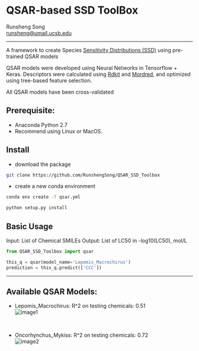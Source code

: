 # QSAR-based SSD ToolBox

Runsheng Song </br>
runsheng@umail.ucsb.edu

---
A framework to create Species [Sensitivity Distributions (SSD)](https://www3.epa.gov/caddis/da_advanced_2.html) using pre-trained QSAR models

QSAR models were developed using Neural Networks in Tensorflow + Keras. 
Descriptors were calculated using [Rdkit](https://github.com/rdkit/rdkit) and [Mordred](https://github.com/mordred-descriptor/mordred), and optimized using tree-based feature selection.

All QSAR models have been cross-validated

## Prerequisite:
* Anaconda Python 2.7
* Recommend using Linux or MacOS. 

## Install 

* download the package
```bash
git clone https://github.com/RunshengSong/QSAR_SSD_Toolbox
```

* create a new conda environment

```bash
conda env create -f qsar.yml
```

```bash
python setup.py install
```

## Basic Usage
Input: List of Chemical SMILEs
Output: List of LC50 in -log10(LC50), mol/L

```python
from QSAR_SSD_Toolbox import qsar

this_q = qsar(model_name='Lepomis_Macrochirus')
prediction = this_q.predict(['CCC'])
```
---
## Available QSAR Models:
* Lepomis_Macrochirus:
R^2 on testing chemicals: 0.51 </br>
![image1]('/QSAR_SSD_Toolbox/models/Lepomis_Macrochirus/0714a_results.png')
</br>

* Oncorhynchus_Mykiss:
R^2 on testing chemicals: 0.72 </br>
![image2]('/QSAR_SSD_Toolbox/models/Oncorhynchus_Mykiss/0714a_results.png')
</br>